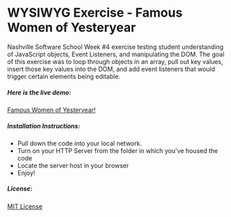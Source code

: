 # WYSIWYG Exercise - Famous Women of Yesteryear

Nashville Software School Week #4 exercise testing student understanding of JavaScript objects, Event Listeners, and manipulating the DOM. The goal of this exercise was to loop through objects in an array, pull out key values, insert those key values into the DOM, and add event listeners that would trigger certain elements being editable.

##### Here is the live demo:
[Famous Women of Yesteryear!](http://tekishahammock.github.io/wysiwig_exercise/)

##### Installation Instructions:
- Pull down the code into your local network.
- Turn on your HTTP Server from the folder in which you've housed the code
- Locate the server host in your browser
- Enjoy!

##### License:
[MIT License](https://github.com/tekishahammock/wysiwig_exercise/blob/master/LICENSE)
